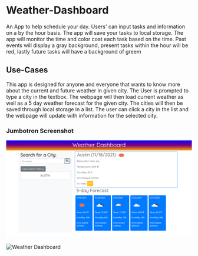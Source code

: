 # Weather-Dashboard 
An App to help schedule your day. Users' can input tasks and information on a by the hour basis. The app will save your tasks to local storage. The app will monitor the time and color coat each task based on the time. Past events will display a gray background, present tasks within the hour will be red, lastly future tasks will have a background of greem

## Use-Cases
This app is designed for anyone and everyone that wants to know more about the current and future weather in given city. The User is prompted to type a city in the textbox. The webpage will then load current weather as well as a 5 day weather forecast for the given city. The cities will then be saved through local storage in a list. The user can click a city in the list and the webpage will update with information for the selected city. 


### Jumbotron Screenshot 
![Weather Dashbaord](./assets/images/hero-page-image.png?raw=true "Weather landing page image")

![Weather Dashboard](relative/path/to/img.jpg?raw=true "Title")

